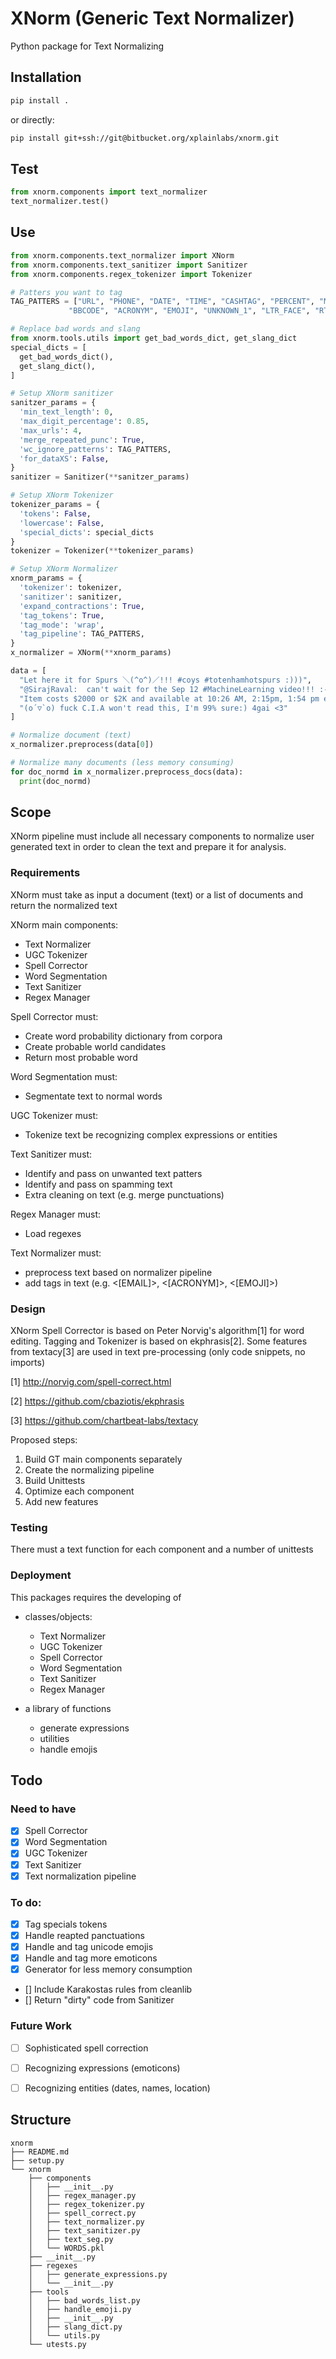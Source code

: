 #  XNorm (Generic Text Normalizer)

Python package for Text Normalizing

## Installation

```bash
pip install .
```
or directly:
```bash
pip install git+ssh://git@bitbucket.org/xplainlabs/xnorm.git
```

## Test

```python
from xnorm.components import text_normalizer
text_normalizer.test()

```

## Use

```python
from xnorm.components.text_normalizer import XNorm
from xnorm.components.text_sanitizer import Sanitizer
from xnorm.components.regex_tokenizer import Tokenizer

# Patters you want to tag
TAG_PATTERS = ["URL", "PHONE", "DATE", "TIME", "CASHTAG", "PERCENT", "MONEY", "HASHTAG", "EMAIL", "USER",
             "BBCODE", "ACRONYM", "EMOJI", "UNKNOWN_1", "LTR_FACE", "RTL_FACE", "REST_EMOTICONS", "EASTERN_EMOTICONS"]

# Replace bad words and slang
from xnorm.tools.utils import get_bad_words_dict, get_slang_dict
special_dicts = [
  get_bad_words_dict(),
  get_slang_dict(),
]

# Setup XNorm sanitizer
sanitzer_params = {
  'min_text_length': 0,
  'max_digit_percentage': 0.85,
  'max_urls': 4,
  'merge_repeated_punc': True,
  'wc_ignore_patterns': TAG_PATTERS,
  'for_dataXS': False,
}
sanitizer = Sanitizer(**sanitzer_params)

# Setup XNorm Tokenizer
tokenizer_params = {
  'tokens': False,
  'lowercase': False,
  'special_dicts': special_dicts
}
tokenizer = Tokenizer(**tokenizer_params)

# Setup XNorm Normalizer
xnorm_params = {
  'tokenizer': tokenizer,
  'sanitizer': sanitizer,
  'expand_contractions': True,
  'tag_tokens': True,
  'tag_mode': 'wrap',
  'tag_pipeline': TAG_PATTERS,
}
x_normalizer = XNorm(**xnorm_params)

data = [
  "Let here it for Spurs ＼(^o^)／!!! #coys #totenhamhotspurs :)))",
  "@SirajRaval:  can't wait for the Sep 12 #MachineLearning video!!! :-D https://www.youtube.com/channel/UCWN3xxRkmTPmbKwht9FuE5A",
  "Item costs $2000 or $2K and available at 10:26 AM, 2:15pm, 1:54 pm email me tmoz @ mpampisflou@yahoo.co.uk",
  "(o´▽`o) fuck C.I.A won't read this, I'm 99% sure:) 4gai <3"
]

# Normalize document (text)
x_normalizer.preprocess(data[0])

# Normalize many documents (less memory consuming)
for doc_normd in x_normalizer.preprocess_docs(data):
  print(doc_normd)
```


## Scope

XNorm pipeline must include all necessary components to normalize user generated text in order to clean the text and
prepare it for analysis.


### Requirements

XNorm must take as input a document (text) or a list of documents and return the normalized text

XNorm main components:

* Text Normalizer
* UGC Tokenizer
* Spell Corrector
* Word Segmentation
* Text Sanitizer
* Regex Manager

Spell Corrector must:

* Create word probability dictionary from corpora
* Create probable world candidates
* Return most probable word

Word Segmentation must:

* Segmentate text to normal words

UGC Tokenizer must:

* Tokenize text be recognizing complex expressions or entities

Text Sanitizer must:

* Identify and pass on unwanted text patters
* Identify and pass on spamming text
* Extra cleaning on text (e.g. merge punctuations)

Regex Manager must:

* Load regexes

Text Normalizer must:

* preprocess text based on normalizer pipeline
* add tags in text (e.g. <[EMAIL]>, <[ACRONYM]>, <[EMOJI]>)



### Design

XNorm Spell Corrector is based on Peter Norvig's algorithm[1] for word editing. Tagging and Tokenizer
is based on ekphrasis[2]. Some features from textacy[3] are used in text pre-processing (only code snippets, no imports)

 [1] http://norvig.com/spell-correct.html

 [2] https://github.com/cbaziotis/ekphrasis

 [3] https://github.com/chartbeat-labs/textacy



Proposed steps:

1. Build GT main components separately
2. Create the normalizing pipeline
3. Build Unittests
4. Optimize each component
5. Add new features


### Testing

There must a text function for each component and a number of unittests

### Deployment
This packages requires the developing of 

* classes/objects:

    * Text Normalizer
    * UGC Tokenizer
    * Spell Corrector
    * Word Segmentation
    * Text Sanitizer
    * Regex Manager

* a library of functions

    * generate expressions
    * utilities
    * handle emojis


## Todo

### Need to have
 * [x] Spell Corrector
 * [x] Word Segmentation
 * [x] UGC Tokenizer
 * [x] Text Sanitizer
 * [x] Text normalization pipeline

### To do:
 * [x] Tag specials tokens
 * [x] Handle reapted panctuations
 * [x] Handle and tag unicode emojis
 * [x] Handle and tag more emoticons
 * [x] Generator for less memory consumption
 * [] Include Karakostas rules from cleanlib
 * [] Return "dirty" code from Sanitizer

### Future Work
 * [ ] Sophisticated spell correction
 * [ ] Recognizing expressions (emoticons)
 * [ ] Recognizing entities (dates, names, location)


## Structure 

    xnorm
    ├── README.md
    ├── setup.py
    └── xnorm
        ├── components
        │   ├── __init__.py
        │   ├── regex_manager.py
        │   ├── regex_tokenizer.py
        │   ├── spell_correct.py
        │   ├── text_normalizer.py
        │   ├── text_sanitizer.py
        │   ├── text_seg.py
        │   └── WORDS.pkl
        ├── __init__.py
        ├── regexes
        │   ├── generate_expressions.py
        │   └── __init__.py
        ├── tools
        │   ├── bad_words_list.py
        │   ├── handle_emoji.py
        │   ├── __init__.py
        │   ├── slang_dict.py
        │   └── utils.py
        └── utests.py


